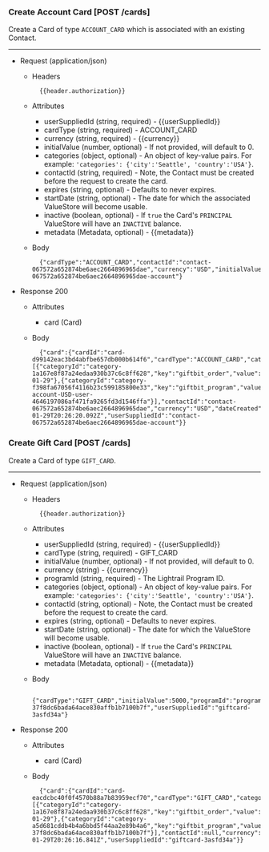 ### Create Account Card [POST /cards]
Create a Card of type `ACCOUNT_CARD` which is associated with an existing Contact.

---
+ Request (application/json)
    + Headers
    
            {{header.authorization}}
            
    + Attributes 
        + userSuppliedId (string, required) - {{userSuppliedId}}
        + cardType (string, required) - ACCOUNT_CARD
        + currency (string, required) - {{currency}}
        + initialValue (number, optional) - If not provided, will default to 0.
        + categories (object, optional) - An object of key-value pairs. For example: `'categories': {'city':'Seattle', 'country':'USA'}`.
        + contactId (string, required) - Note, the Contact must be created before the request to create the card.
        + expires (string, optional) - Defaults to never expires.
        + startDate (string, optional) - The date for which the associated ValueStore will become usable.
        + inactive (boolean, optional) - If `true` the Card's `PRINCIPAL` ValueStore will have an `INACTIVE` balance.
        + metadata (Metadata, optional) - {{metadata}}
        
    + Body
    
            {"cardType":"ACCOUNT_CARD","contactId":"contact-067572a652874be6aec2664896965dae","currency":"USD","initialValue":500,"userSuppliedId":"contact-067572a652874be6aec2664896965dae-account"}
        
+ Response 200
    + Attributes
        + card (Card)
        
    + Body

            {"card":{"cardId":"card-d99142eac3bd4abfbe657db000b614f6","cardType":"ACCOUNT_CARD","categories":[{"categoryId":"category-1a167e8f87a24edaa930b37c6c8ff628","key":"giftbit_order","value":"2018-01-29"},{"categoryId":"category-f398fa67056f4116b23c599185800e33","key":"giftbit_program","value":"program-account-USD-user-4646197086af471fa9265fd3d1546ffa"}],"contactId":"contact-067572a652874be6aec2664896965dae","currency":"USD","dateCreated":"2018-01-29T20:26:20.092Z","userSuppliedId":"contact-067572a652874be6aec2664896965dae-account"}}
            

### Create Gift Card [POST /cards]
Create a Card of type `GIFT_CARD`.

---
+ Request (application/json)

    + Headers

            {{header.authorization}}
            
    + Attributes 
        + userSuppliedId (string, required) - {{userSuppliedId}}
        + cardType (string, required) - GIFT_CARD
        + initialValue (number, optional) - If not provided, will default to 0.
        + currency (string) - {{currency}}
        + programId (string, required) - The Lightrail Program ID.
        + categories (object, optional) - An object of key-value pairs. For example: `'categories': {'city':'Seattle', 'country':'USA'}`.
        + contactId (string, optional) - Note, the Contact must be created before the request to create the card.
        + expires (string, optional) - Defaults to never expires.
        + startDate (string, optional) - The date for which the ValueStore will become usable.
        + inactive (boolean, optional) - If `true` the Card's `PRINCIPAL` ValueStore will have an `INACTIVE` balance.
        + metadata (Metadata, optional) - {{metadata}}

    + Body
    
            {"cardType":"GIFT_CARD","initialValue":5000,"programId":"program-37f8dc6bada64ace830affb1b7100b7f","userSuppliedId":"giftcard-3asfd34a"}
        
+ Response 200
    + Attributes
        + card (Card)
        
    + Body

            {"card":{"cardId":"card-eacdcbc40f0f4570b88a7b83959ecf70","cardType":"GIFT_CARD","categories":[{"categoryId":"category-1a167e8f87a24edaa930b37c6c8ff628","key":"giftbit_order","value":"2018-01-29"},{"categoryId":"category-a5d681cddb4b4a6bbd5f44aa2e89b4a6","key":"giftbit_program","value":"program-37f8dc6bada64ace830affb1b7100b7f"}],"contactId":null,"currency":"USD","dateCreated":"2018-01-29T20:26:16.841Z","userSuppliedId":"giftcard-3asfd34a"}}

